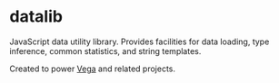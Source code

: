 # datalib

JavaScript data utility library. Provides facilities for data loading,
type inference, common statistics, and string templates.

Created to power [Vega](http://vega.github.io) and related projects.
